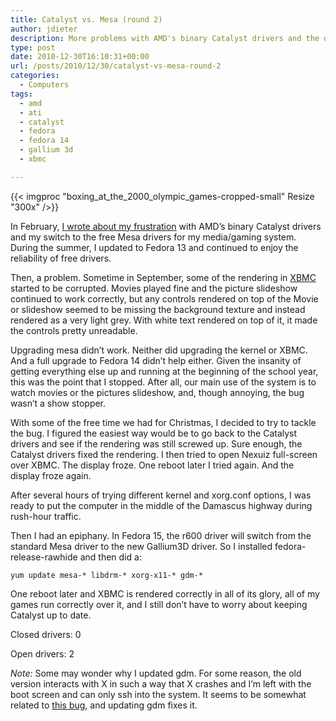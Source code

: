 ```yaml
---
title: Catalyst vs. Mesa (round 2)
author: jdieter
description: More problems with AMD's binary Catalyst drivers and the open source Mesa drivers
type: post
date: 2010-12-30T16:10:31+00:00
url: /posts/2010/12/30/catalyst-vs-mesa-round-2
categories:
  - Computers
tags:
  - amd
  - ati
  - catalyst
  - fedora
  - fedora 14
  - gallium 3d
  - xbmc

---
```

{{< imgproc "boxing_at_the_2000_olympic_games-cropped-small" Resize "300x" />}}

In February, [I wrote about my frustration][2] with AMD&#8217;s binary Catalyst drivers and my switch to the free Mesa drivers for my media/gaming system. During the summer, I updated to Fedora 13 and continued to enjoy the reliability of free drivers.

Then, a problem. Sometime in September, some of the rendering in [XBMC][3] started to be corrupted. Movies played fine and the picture slideshow continued to work correctly, but any controls rendered on top of the Movie or slideshow seemed to be missing the background texture and instead rendered as a very light grey. With white text rendered on top of it, it made the controls pretty unreadable.

Upgrading mesa didn&#8217;t work. Neither did upgrading the kernel or XBMC. And a full upgrade to Fedora 14 didn&#8217;t help either. Given the insanity of getting everything else up and running at the beginning of the school year, this was the point that I stopped. After all, our main use of the system is to watch movies or the pictures slideshow, and, though annoying, the bug wasn&#8217;t a show stopper.

With some of the free time we had for Christmas, I decided to try to tackle the bug. I figured the easiest way would be to go back to the Catalyst drivers and see if the rendering was still screwed up. Sure enough, the Catalyst drivers fixed the rendering. I then tried to open Nexuiz full-screen over XBMC. The display froze. One reboot later I tried again. And the display froze again.

After several hours of trying different kernel and xorg.conf options, I was ready to put the computer in the middle of the Damascus highway during rush-hour traffic.

Then I had an epiphany. In Fedora 15, the r600 driver will switch from the standard Mesa driver to the new Gallium3D driver. So I installed fedora-release-rawhide and then did a:

```
yum update mesa-* libdrm-* xorg-x11-* gdm-*
```

One reboot later and XBMC is rendered correctly in all of its glory, all of my games run correctly over it, and I still don&#8217;t have to worry about keeping Catalyst up to date.

Closed drivers: 0
  
Open drivers: 2

_Note:_ Some may wonder why I updated gdm. For some reason, the old version interacts with X in such a way that X crashes and I&#8217;m left with the boot screen and can only ssh into the system. It seems to be somewhat related to [this bug][4], and updating gdm fixes it.

 [2]: /posts/2010/02/19/f11-catalyst-vs-f12-mesa-drivers-experimental
 [3]: http://xbmc.org
 [4]: https://bugzilla.redhat.com/show_bug.cgi?id=577896
